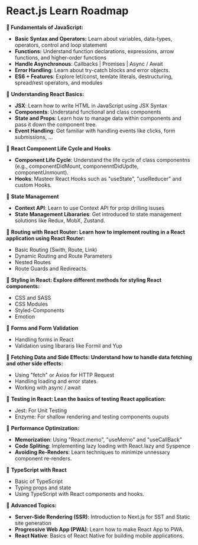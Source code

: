 # React.js Learn Roadmap

**📁 Fundamentals of JavaScript:**

- **Basic Syntax and Operators:** Learn about variables, data-types, operators, control and loop statement
- **Functions:** Understand function declarations, expressions, arrow functions, and higher-order functions
- **Handle Asynchronous**: Callbacks | Promises | Async / Await
- **Error Handling**: Learn about try-catch blocks and error objects.
- **ES6 + Features**: Explore let/const, temlate literals, destructuring, spread/rest operators, and modules

📁 **Understanding React Basics:**

- **JSX**: Learn how to write HTML in JavaScript using JSX Syntax
- **Components**: Understand functional and class components
- **State and Props**: Learn how to manage data within components and pass it down the component tree.
- **Event Handling**: Get familiar with handling events like clicks, form submissions, ...

📁 **React Component Life Cycle and Hooks**

- **Component Life Cycle**: Understand the life cycle of class componentns (e.g., componentDidMount, componenntDidUpdte, componentUnmount).
- **Hooks**: Masteer React Hooks such as "useState", "useReducer" and custom Hooks.

📁 **State Management**

- **Context API**: Learn to use Context API for prop drilling isuses
- **State Management Libararies**: Get introduced to state management solutions like Redux, MobX, Zustand.

📁 **Routing with React Router: Learn how to implement routing in a React application using React Router:**

- Basic Routing (Swith, Route, Link)
- Dynamic Routing and Route Parameters
- Nested Routes
- Route Guards and Redireacts.

📁 **Styling in React: Explore different methods for styling React components:**

- CSS and SASS
- CSS Modules
- Styled-Components
- Emotion

📁 **Forms and Form Validation**

- Handling forms in React
- Validation using libararis like Formil and Yup

📁 **Fetching Data and Side Effects: Understand how to handle data fetching and other side effects:**

- Using "fetch" or Axios for HTTP Request
- Handling loading and error states.
- Working with async / await

📁 **Testing in React: Lean the basics of testing React application:**

- Jest: For Unit Testing
- Enzyme: For shallow rendering and testing components ouputs

📁 **Performance Optimization:**

- **Memorization**: Using "React.memo", "useMemo" and "useCallBack"
- **Code Spliting**: Implementing lazy loading with React.lazy and Syspence
- **Avoiding Re-Renders**: Learn techniques to minimize unnessary component re-renders.

📁 **TypeScript with React**

- Basic of TypeScript
- Typing props and state
- Using TypeScript with React components and hooks.

📁 **Advanced Topics:**

- **Server-Side Rendering (SSR)**: Introduction to Next.js for SST and Static site generation
- **Progressive Web App (PWA)**: Learn how to make React App to PWA.
- **React Native**: Basics of React Native for building mobile applications.
